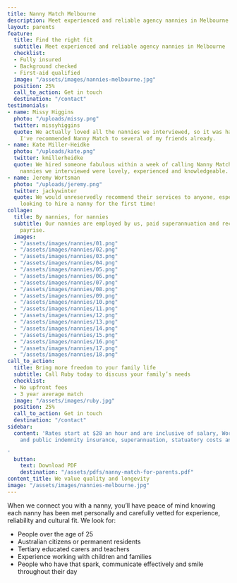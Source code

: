 ```yaml
---
title: Nanny Match Melbourne
description: Meet experienced and reliable agency nannies in Melbourne
layout: parents
feature:
  title: Find the right fit
  subtitle: Meet experienced and reliable agency nannies in Melbourne
  checklist:
  - Fully insured
  - Background checked
  - First-aid qualified
  image: "/assets/images/nannies-melbourne.jpg"
  position: 25%
  call_to_action: Get in touch
  destination: "/contact"
testimonials:
- name: Missy Higgins
  photo: "/uploads/missy.png"
  twitter: missyhiggins
  quote: We actually loved all the nannies we interviewed, so it was hard to choose!
    I've recommended Nanny Match to several of my friends already.
- name: Kate Miller-Heidke
  photo: "/uploads/kate.png"
  twitter: kmillerheidke
  quote: We hired someone fabulous within a week of calling Nanny Match. All of the
    nannies we interviewed were lovely, experienced and knowledgeable.
- name: Jeremy Wortsman
  photo: "/uploads/jeremy.png"
  twitter: jackywinter
  quote: We would unreservedly recommend their services to anyone, especially those
    looking to hire a nanny for the first time!
collage:
  title: By nannies, for nannies
  subtitle: Our nannies are employed by us, paid superannuation and receive a yearly
    payrise.
  images:
  - "/assets/images/nannies/01.png"
  - "/assets/images/nannies/02.png"
  - "/assets/images/nannies/03.png"
  - "/assets/images/nannies/04.png"
  - "/assets/images/nannies/05.png"
  - "/assets/images/nannies/06.png"
  - "/assets/images/nannies/07.png"
  - "/assets/images/nannies/08.png"
  - "/assets/images/nannies/09.png"
  - "/assets/images/nannies/10.png"
  - "/assets/images/nannies/11.png"
  - "/assets/images/nannies/12.png"
  - "/assets/images/nannies/13.png"
  - "/assets/images/nannies/14.png"
  - "/assets/images/nannies/15.png"
  - "/assets/images/nannies/16.png"
  - "/assets/images/nannies/17.png"
  - "/assets/images/nannies/18.png"
call_to_action:
  title: Bring more freedom to your family life
  subtitle: Call Ruby today to discuss your family’s needs
  checklist:
  - No upfront fees
  - 3 year average match
  image: "/assets/images/ruby.jpg"
  position: 25%
  call_to_action: Get in touch
  destination: "/contact"
sidebar:
  content: 'Rates start at $28 an hour and are inclusive of salary, WorkCover, private
    and public indemnity insurance, superannuation, statuatory costs and agency fees.

'
  button:
    text: Download PDF
    destination: "/assets/pdfs/nanny-match-for-parents.pdf"
content_title: We value quality and longevity
image: "/assets/images/nannies-melbourne.jpg"
---
```


When we connect you with a nanny, you’ll have peace of mind knowing each nanny has been met personally and carefully vetted for experience, reliability and cultural fit. We look for:
- People over the age of 25
- Australian citizens or permanent residents
- Tertiary educated carers and teachers
- Experience working with children and families
- People who have that spark, communicate effectively and smile throughout their day
